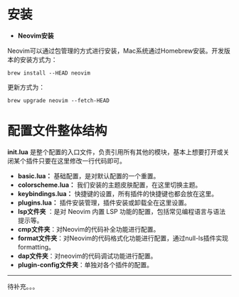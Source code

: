 # 安装

- **Neovim安装**

Neovim可以通过包管理的方式进行安装，Mac系统通过Homebrew安装。开发版本的安装方式为：

`brew install --HEAD neovim`

更新方式为：

`brew upgrade neovim --fetch-HEAD`

# 配置文件整体结构

**init.lua** 是整个配置的入口文件，负责引用所有其他的模块，基本上想要打开或关闭某个插件只要在这里修改一行代码即可。

- **basic.lua：** 基础配置，是对默认配置的一个重置。
- **colorscheme.lua：** 我们安装的主题皮肤配置，在这里切换主题。
- **keybindings.lua：** 快捷键的设置，所有插件的快捷键也都会放在这里。
- **plugins.lua：** 插件安装管理，插件安装或卸载全在这里设置。
- **lsp文件夹** ：是对 Neovim 内置 LSP 功能的配置，包括常见编程语言与语法提示等。
- **cmp文件夹**：对Neovim的代码补全功能进行配置。
- **format文件夹**：对Neovim的代码格式化功能进行配置，通过null-ls插件实现formatting。
- **dap文件夹**：对neovim的代码调试功能进行配置。
- **plugin-config文件夹**：单独对各个插件的配置。

------

待补充。。。

